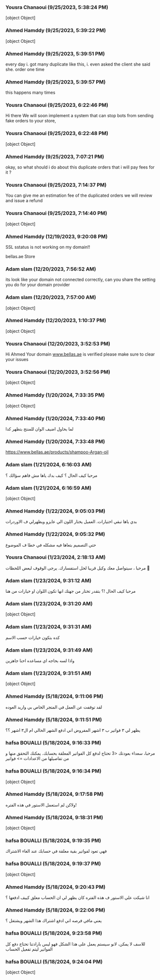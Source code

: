 ### Yousra Chanaoui (9/25/2023, 5:38:24 PM)

[object Object]

### Ahmed Hamddy (9/25/2023, 5:39:22 PM)

[object Object]

### Ahmed Hamddy (9/25/2023, 5:39:51 PM)

every day i. got many duplicate like this, i. even asked the client she said she. order one time

### Ahmed Hamddy (9/25/2023, 5:39:57 PM)

this happens many times

### Yousra Chanaoui (9/25/2023, 6:22:46 PM)

Hi there
We will soon implement a system that can stop bots from sending fake orders to your store,

### Yousra Chanaoui (9/25/2023, 6:22:48 PM)

[object Object]

### Ahmed Hamddy (9/25/2023, 7:07:21 PM)

okay, so what should i do about this duplicate  orders that i will pay fees for it ?

### Yousra Chanaoui (9/25/2023, 7:14:37 PM)

You can give me an estimation fee of the duplicated orders we will review and issue a refund

### Yousra Chanaoui (9/25/2023, 7:14:40 PM)

[object Object]

### Ahmed Hamddy (12/19/2023, 9:20:08 PM)

SSL sstatus is not working on my domain!!

bellas.ae
Store

### Adam slam (12/20/2023, 7:56:52 AM)

its look like your domain not connected correctly, can you share the setting you do for your domain provider

### Adam slam (12/20/2023, 7:57:00 AM)

[object Object]

### Ahmed Hamddy (12/20/2023, 1:10:37 PM)

[object Object]

### Yousra Chanaoui (12/20/2023, 3:52:53 PM)

Hi Ahmed 
Your domain www.bellas.ae
 is verified please make sure to clear your issues

### Yousra Chanaoui (12/20/2023, 3:52:56 PM)

[object Object]

### Ahmed Hamddy (1/20/2024, 7:33:35 PM)

[object Object]

### Ahmed Hamddy (1/20/2024, 7:33:40 PM)

لما بحاول اضيف الوان للمنتج بتظهر كدا

### Ahmed Hamddy (1/20/2024, 7:33:48 PM)

https://www.bellas.ae/products/shampoo-Argan-oil

### Adam slam (1/21/2024, 6:16:03 AM)

مرحبا 
كيف الحال ؟
كيف بدك ياها مش فاهم سؤالك ؟

### Adam slam (1/21/2024, 6:16:59 AM)

[object Object]

### Ahmed Hamddy (1/22/2024, 9:05:03 PM)

بدي ياها تبقي اختيارات. العميل يختار اللون الي عايزو ويظهرلي ف الاوردرات

### Ahmed Hamddy (1/22/2024, 9:05:32 PM)

حتي التصميم بتعاها فيه مشكله في خطا ف الموضوع

### Yousra Chanaoui (1/23/2024, 2:18:13 AM)

مرحبا ، سيتواصل معك وكيل قريبا لحل استفسارك. يرجى الوقوف لبعض اللحظات 🙏

### Adam slam (1/23/2024, 9:31:12 AM)

مرحبا
كيف الحال !؟
بتقدر تختار من جهتك انها تكون اللوان او خيارات من هنا

### Adam slam (1/23/2024, 9:31:20 AM)

[object Object]

### Adam slam (1/23/2024, 9:31:31 AM)

كده بتكون خيارات حسب الاسم

### Adam slam (1/23/2024, 9:31:49 AM)

واذا لسه بحاجه اي مساعده احنا جاهزين

### Adam slam (1/23/2024, 9:31:51 AM)

[object Object]

### Ahmed Hamddy (5/18/2024, 9:11:06 PM)

لقد توقفت عن العمل في المتجر الخاص بي واريد العوده

### Ahmed Hamddy (5/18/2024, 9:11:51 PM)

يظهر لي ٣ فواتير ب ٣ اشهر المفروض اني ادفع الشهر الحالي ام ال٣ اشهر ؟؟

### hafsa BOUALLI (5/18/2024, 9:16:33 PM)

مرحبا، 
سعداء بعودتك <3 
تحتاج لدفع كل الفواتير المعلقة بحسابك. يمكنك التحقق منها و من تفاصيلها من الاعدادات => فواتير

### hafsa BOUALLI (5/18/2024, 9:16:34 PM)

[object Object]

### Ahmed Hamddy (5/18/2024, 9:17:58 PM)

ولاكن لم استعمل الاستور في هذه الفتره!

### Ahmed Hamddy (5/18/2024, 9:18:31 PM)

[object Object]

### hafsa BOUALLI (5/18/2024, 9:19:35 PM)

فهي تعود لفواتير بقية معلقة في حسابك  عند الغاء الاشتراك

### hafsa BOUALLI (5/18/2024, 9:19:37 PM)

[object Object]

### Ahmed Hamddy (5/18/2024, 9:20:43 PM)

انا شيكت علي الاستور ف هذه الفتره كان يظهر لي ان الحساب معلق كييف ادفعها ؟

### Ahmed Hamddy (5/18/2024, 9:22:06 PM)

يعني مافي فرصه اني ادفع اشتراك هذا الشهر ويشتغل ؟

### hafsa BOUALLI (5/18/2024, 9:23:58 PM)

للاسف لا يمكن، لانو سيستم يعمل على هذا الشكل فهو ليس بارادتنا تحتاج دفع كل الفواتير ليتم تفعيل الحساب

### hafsa BOUALLI (5/18/2024, 9:24:04 PM)

[object Object]

